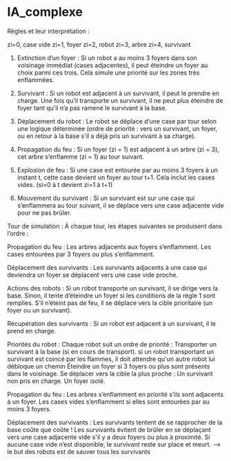 # IA_complexe

Règles et leur interprétation : 

zi=0, case vide
zi=1, foyer
zi=2, robot
zi=3, arbre
zi=4, survivant

1) Extinction d’un foyer :
Si un robot a au moins 3 foyers dans son voisinage immédiat (cases adjacentes), il peut éteindre un foyer au choix parmi ces trois.
Cela simule une priorité sur les zones très enflammées.

2) Survivant :
Si un robot est adjacent à un survivant, il peut le prendre en charge. Une fois qu’il transporte un survivant, il ne peut plus éteindre de foyer tant qu’il n’a pas ramené le survivant à la base.

3) Déplacement du robot :
Le robot se déplace d’une case par tour selon une logique déterminée (ordre de priorité : vers un survivant, un foyer, ou en retour à la base s'il a déjà pris un survivant à sa charge).

4) Propagation du feu :
Si un foyer (zi = 1) est adjacent à un arbre (zi = 3), cet arbre s’enflamme (zi = 1) au tour suivant.

5) Explosion de feu :
Si une case est entourée par au moins 3 foyers à un instant t, cette case devient un foyer au tour t+1. Cela inclut les cases vides. (si=0 à t devient zi=1 à t+1)

6) Mouvement du survivant :
Si un survivant est sur une case qui s’enflammera au tour suivant, il se déplace vers une case adjacente vide pour ne pas brûler.


Tour de simulation :
À chaque tour, les étapes suivantes se produisent dans l’ordre :

Propagation du feu :
Les arbres adjacents aux foyers s’enflamment.
Les cases entourées par 3 foyers ou plus s’enflamment.

Déplacement des survivants :
Les survivants adjacents à une case qui deviendra un foyer se déplacent vers une case vide proche.

Actions des robots :
Si un robot transporte un survivant, il se dirige vers la base.
Sinon, il tente d’éteindre un foyer si les conditions de la règle 1 sont remplies.
S’il n’éteint pas de feu, il se déplace vers la cible prioritaire (un foyer ou un survivant).

Récupération des survivants :
Si un robot est adjacent à un survivant, il le prend en charge.


Priorités du robot :
Chaque robot suit un ordre de priorité :
Transporter un survivant à la base (si en cours de transport). si un robot transportant un survivant est coincé par les flammes, il doit attendre qu'un autre robot lui débloque un chemin
Éteindre un foyer si 3 foyers ou plus sont présents dans le voisinage.
Se déplacer vers la cible la plus proche :
Un survivant non pris en charge.
Un foyer isolé.

Propagation du feu :
Les arbres s’enflamment en priorité s’ils sont adjacents à un foyer.
Les cases vides s’enflamment si elles sont entourées par au moins 3 foyers.

Déplacement des survivants :
Les survivants tentent de se rapprocher de la base coûte que coûte !
Les survivants évitent de brûler en se déplaçant vers une case adjacente vide s'il y a deux foyers ou plus à proximité.
Si aucune case vide n’est disponible, le survivant reste sur place et meurt. --> le but des robots est de sauver tous les survivants